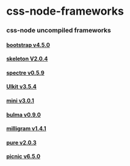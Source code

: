 # css-node-frameworks

### css-node uncompiled frameworks

#### [bootstrap v4.5.0](https://github.com/angeal185/css-node-frameworks/tree/master/bootstrap)
#### [skeleton V2.0.4](https://github.com/angeal185/css-node-frameworks/tree/master/skeleton)
#### [spectre v0.5.9](https://github.com/angeal185/css-node-frameworks/tree/master/spectre)
#### [UIkit v3.5.4](https://github.com/angeal185/css-node-frameworks/tree/master/UIkit)
#### [mini v3.0.1](https://github.com/angeal185/css-node-frameworks/tree/master/mini)
#### [bulma v0.9.0](https://github.com/angeal185/css-node-frameworks/tree/master/bulma)
#### [milligram v1.4.1](https://github.com/angeal185/css-node-frameworks/tree/master/milligram)
#### [pure v2.0.3](https://github.com/angeal185/css-node-frameworks/tree/master/pure)
#### [picnic v6.5.0](https://github.com/angeal185/css-node-frameworks/tree/master/picnic)
